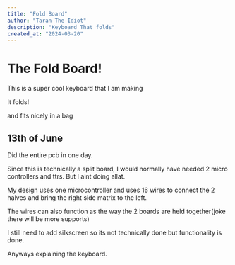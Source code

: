 ```yaml
---
title: "Fold Board"
author: "Taran The Idiot"
description: "Keyboard That folds"
created_at: "2024-03-20"
---
```


# The Fold Board!

This is a super cool keyboard that I am making

It folds!

and fits nicely in a bag

## 13th of June

Did the entire pcb in one day.

Since this is technically a split board, I would normally have needed 2 micro controllers and ttrs. But I aint doing allat.

My design uses one microcontroller and uses 16 wires to connect the 2 halves and bring the right side matrix to the left.

The wires can also function as the way the 2 boards are held together(joke there will be more supports)

I still need to add silkscreen so its not technically done but functionality is done.

Anyways explaining the keyboard.


